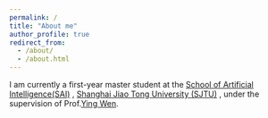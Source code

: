 ```yaml
---
permalink: /
title: "About me"
author_profile: true
redirect_from: 
  - /about/
  - /about.html
---
```


I am currently a first-year master student at the  [School of Artificial Intelligence(SAI)](https://soai.sjtu.edu.cn/) , [Shanghai Jiao Tong University (SJTU)](https://www.sjtu.edu.cn/) , under the supervision of Prof.[Ying Wen](https://yingwen.io/). 



